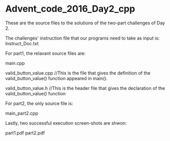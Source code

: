 # Advent_code_2016_Day2_cpp
These are the source files to the solutions of the two-part challenges of Day 2.

The challenges' instruction file that our programs need to take as input is:
Instruct_Doc.txt


For part1, the relavant source files are:

main.cpp  

valid_button_value.cpp  //This is the file that gives the definition of the valid_button_value() function appeared in main().

valid_button_value.h  //This is the header file that gives the declaration of the valid_button_value() function


For part2, the only source file is:


main_part2.cpp

Lastly, two successful execution screen-shots are shwon:

part1.pdf
part2.pdf
